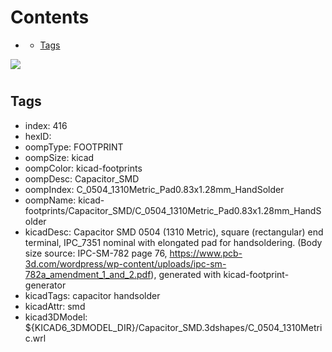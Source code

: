 



Contents
========

* [](#)
	* [Tags](#tags)
  
![][im]
# 

## Tags

- index: 416
- hexID: 
- oompType: FOOTPRINT
- oompSize: kicad
- oompColor: kicad-footprints
- oompDesc: Capacitor_SMD
- oompIndex: C_0504_1310Metric_Pad0.83x1.28mm_HandSolder
- oompName: kicad-footprints/Capacitor_SMD/C_0504_1310Metric_Pad0.83x1.28mm_HandSolder
- kicadDesc: Capacitor SMD 0504 (1310 Metric), square (rectangular) end terminal, IPC_7351 nominal with elongated pad for handsoldering. (Body size source: IPC-SM-782 page 76, https://www.pcb-3d.com/wordpress/wp-content/uploads/ipc-sm-782a_amendment_1_and_2.pdf), generated with kicad-footprint-generator
- kicadTags: capacitor handsolder
- kicadAttr: smd
- kicad3DModel: ${KICAD6_3DMODEL_DIR}/Capacitor_SMD.3dshapes/C_0504_1310Metric.wrl



[im]: image.png
